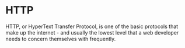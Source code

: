 # HTTP

HTTP, or HyperText Transfer Protocol, is one of the basic protocols that make up the internet - and usually the lowest level that a web developer needs to concern themselves with frequently.


